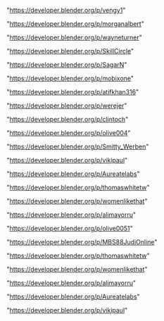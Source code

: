 "https://developer.blender.org/p/vengy1"

"https://developer.blender.org/p/morganalbert"

"https://developer.blender.org/p/wayneturner"

"https://developer.blender.org/p/SkillCircle"

"https://developer.blender.org/p/SagarN"

"https://developer.blender.org/p/mobixone"

"https://developer.blender.org/p/atifkhan316"

"https://developer.blender.org/p/werejer"

"https://developer.blender.org/p/clintoch"

"https://developer.blender.org/p/olive004"

"https://developer.blender.org/p/Smitty_Werben"

"https://developer.blender.org/p/vikipaul"

"https://developer.blender.org/p/Aureatelabs"

"https://developer.blender.org/p/thomaswhitetw"

"https://developer.blender.org/p/womenlikethat"

"https://developer.blender.org/p/alimayorru"

 
"https://developer.blender.org/p/olive0051"


"https://developer.blender.org/p/MBS88JudiOnline"


"https://developer.blender.org/p/thomaswhitetw"


"https://developer.blender.org/p/womenlikethat"


"https://developer.blender.org/p/alimayorru"


"https://developer.blender.org/p/Aureatelabs"


"https://developer.blender.org/p/vikipaul"


 
